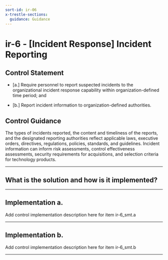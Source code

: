 ```yaml
---
sort-id: ir-06
x-trestle-sections:
  guidance: Guidance
---
```


# ir-6 - \[Incident Response\] Incident Reporting

## Control Statement

- \[a.\] Require personnel to report suspected incidents to the organizational incident response capability within organization-defined time period; and

- \[b.\] Report incident information to organization-defined authorities.

## Control Guidance

The types of incidents reported, the content and timeliness of the reports, and the designated reporting authorities reflect applicable laws, executive orders, directives, regulations, policies, standards, and guidelines. Incident information can inform risk assessments, control effectiveness assessments, security requirements for acquisitions, and selection criteria for technology products.

______________________________________________________________________

## What is the solution and how is it implemented?

<!-- Please leave this section blank and enter implementation details in the parts below. -->

______________________________________________________________________

## Implementation a.

Add control implementation description here for item ir-6_smt.a

______________________________________________________________________

## Implementation b.

Add control implementation description here for item ir-6_smt.b

______________________________________________________________________
